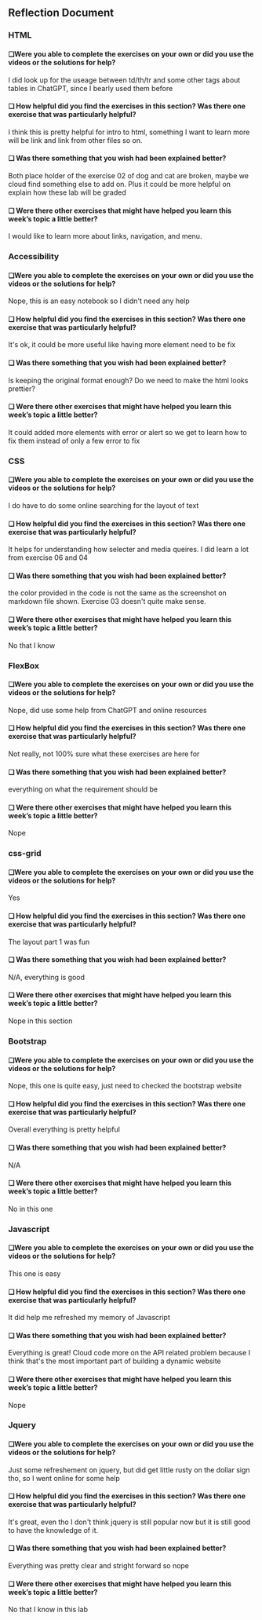 ## Reflection Document

### HTML

#### ❏Were you able to complete the exercises on your own or did you use the videos or the solutions for help?

I did look up for the useage between td/th/tr and some other tags about tables
in ChatGPT, since I bearly used them before

#### ❏ How helpful did you find the exercises in this section? Was there one exercise that was particularly helpful?

I think this is pretty helpful for intro to html, something I want to learn more
will be link and link from other files so on.

#### ❏ Was there something that you wish had been explained better?

Both place holder of the exercise 02 of dog and cat are broken, maybe we cloud
find something else to add on. Plus it could be more helpful on explain how
these lab will be graded

#### ❏ Were there other exercises that might have helped you learn this week’s topic a little better?

I would like to learn more about links, navigation, and menu.

### Accessibility

#### ❏Were you able to complete the exercises on your own or did you use the videos or the solutions for help?

Nope, this is an easy notebook so I didn't need any help

#### ❏ How helpful did you find the exercises in this section? Was there one exercise that was particularly helpful?

It's ok, it could be more useful like having more element need to be fix

#### ❏ Was there something that you wish had been explained better?

Is keeping the original format enough? Do we need to make the html looks
prettier?

#### ❏ Were there other exercises that might have helped you learn this week’s topic a little better?

It could added more elements with error or alert so we get to learn how to fix
them instead of only a few error to fix

### CSS

#### ❏Were you able to complete the exercises on your own or did you use the videos or the solutions for help?

I do have to do some online searching for the layout of text

#### ❏ How helpful did you find the exercises in this section? Was there one exercise that was particularly helpful?

It helps for understanding how selecter and media queires. I did learn a lot
from exercise 06 and 04

#### ❏ Was there something that you wish had been explained better?

the color provided in the code is not the same as the screenshot on markdown
file shown. Exercise 03 doesn't quite make sense.

#### ❏ Were there other exercises that might have helped you learn this week’s topic a little better?

No that I know

### FlexBox

#### ❏Were you able to complete the exercises on your own or did you use the videos or the solutions for help?

Nope, did use some help from ChatGPT and online resources

#### ❏ How helpful did you find the exercises in this section? Was there one exercise that was particularly helpful?

Not really, not 100% sure what these exercises are here for

#### ❏ Was there something that you wish had been explained better?

everything on what the requirement should be

#### ❏ Were there other exercises that might have helped you learn this week’s topic a little better?

Nope

### css-grid

#### ❏Were you able to complete the exercises on your own or did you use the videos or the solutions for help?

Yes

#### ❏ How helpful did you find the exercises in this section? Was there one exercise that was particularly helpful?

The layout part 1 was fun

#### ❏ Was there something that you wish had been explained better?

N/A, everything is good

#### ❏ Were there other exercises that might have helped you learn this week’s topic a little better?

Nope in this section

### Bootstrap

#### ❏Were you able to complete the exercises on your own or did you use the videos or the solutions for help?

Nope, this one is quite easy, just need to checked the bootstrap website

#### ❏ How helpful did you find the exercises in this section? Was there one exercise that was particularly helpful?

Overall everything is pretty helpful

#### ❏ Was there something that you wish had been explained better?

N/A

#### ❏ Were there other exercises that might have helped you learn this week’s topic a little better?

No in this one

### Javascript

#### ❏Were you able to complete the exercises on your own or did you use the videos or the solutions for help?

This one is easy

#### ❏ How helpful did you find the exercises in this section? Was there one exercise that was particularly helpful?

It did help me refreshed my memory of Javascript

#### ❏ Was there something that you wish had been explained better?

Everything is great! Cloud code more on the API related problem because I think
that's the most important part of building a dynamic website

#### ❏ Were there other exercises that might have helped you learn this week’s topic a little better?

Nope

### Jquery

#### ❏Were you able to complete the exercises on your own or did you use the videos or the solutions for help?

Just some refreshement on jquery, but did get little rusty on the dollar sign
tho, so I went online for some help

#### ❏ How helpful did you find the exercises in this section? Was there one exercise that was particularly helpful?

It's great, even tho I don't think jquery is still popular now but it is still
good to have the knowledge of it.

#### ❏ Was there something that you wish had been explained better?

Everything was pretty clear and stright forward so nope

#### ❏ Were there other exercises that might have helped you learn this week’s topic a little better?

No that I know in this lab
